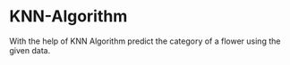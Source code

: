 # KNN-Algorithm
With the help of KNN Algorithm predict the category of a flower using the given data.
